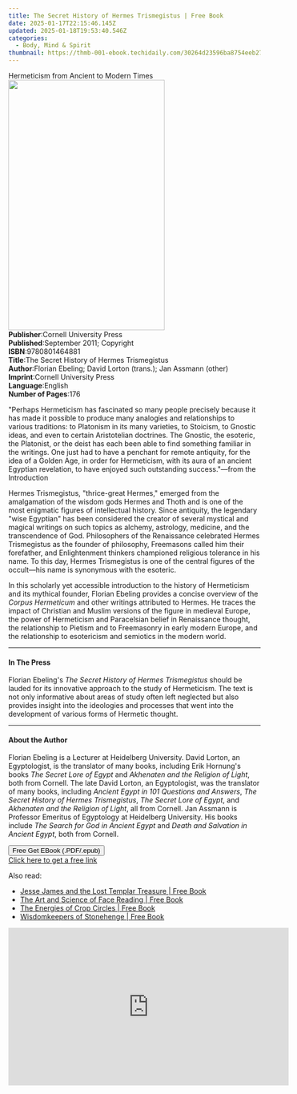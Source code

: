 ```yaml
---
title: The Secret History of Hermes Trismegistus | Free Book
date: 2025-01-17T22:15:46.145Z
updated: 2025-01-18T19:53:40.546Z
categories:
  - Body, Mind & Spirit
thumbnail: https://thmb-001-ebook.techidaily.com/30264d23596ba8754eeb273679322aadfdbb37c812e60420b0e51e5081c63ff8.jpg
---
```

<main id="book-container">
  <div class="flex flex-col">
    <div class="book-brief flex-1 py-6 px-4 sm:p-6 md:py-10 md:px-8">
      <!-- brief-->
      <div class="book-brief-main">
        Hermeticism from Ancient to Modern Times
      </div>
    </div>
    <div
      class="book-meta-info flex-1 grid gap-4 col-start-1 col-end-3 row-start-1 sm:mb-6 sm:grid-cols-4 lg:gap-6 lg:col-start-2 lg:row-end-6 lg:row-span-6 lg:mb-0"
    >
      <div
        class="book-meta-info-left place-content-center mt-4 p-4 text-sm leading-6 col-start-2 col-span-2 dark:text-slate-400"
      >
        <img
          class="w-full h-500 object-cover rounded-lg sm:h-255 sm:col-span-2 lg:col-span-full"
          src="https://img-001-ebook.techidaily.com/4112ca096111b6ca6b8ebf70d6e54b4b5a8e318e195ef40b5035c5b530d2e20a.jpg"
          alt=""
          width="312"
          height="500"
        />
      </div>
      <div
        class="book-meta-info-right mt-2 col-start-1 row-start-2 col-span-3 self-center"
      >
        <!-- meta data  -->
        <div class="flex flex-col px-4 md:px-8">
          <div class="flex-1">
            <strong>Publisher</strong>:<span class="px-2"
              >Cornell University Press</span
            >
          </div>
          <div class="flex-1">
            <strong>Published</strong>:<span class="px-2"
              >September 2011; Copyright</span
            >
          </div>
          <div class="flex-1">
            <strong>ISBN</strong>:<span class="px-2">9780801464881</span>
          </div>
          <div class="flex-1">
            <strong>Title</strong>:<span class="px-2"
              >The Secret History of Hermes Trismegistus</span
            >
          </div>
          <div class="flex-1">
            <strong>Author</strong>:<span class="px-2"
              >Florian Ebeling; David Lorton (trans.); Jan Assmann (other)</span
            >
          </div>
          <div class="flex-1">
            <strong>Imprint</strong>:<span class="px-2"
              >Cornell University Press</span
            >
          </div>
          <div class="flex-1">
            <strong>Language</strong>:<span class="px-2">English</span>
          </div>
          <div class="flex-1">
            <strong>Number of Pages</strong>:<span class="px-2">176</span>
          </div>
        </div>
      </div>
    </div>
    <div class="book-description flex-1 py-6 px-4 sm:p-6 md:py-10 md:px-8">
      <div class="book-description-main">
        <div accordion-content="" id="description">
          <p>
            "Perhaps Hermeticism has fascinated so many people precisely because
            it has made it possible to produce many analogies and relationships
            to various traditions: to Platonism in its many varieties, to
            Stoicism, to Gnostic ideas, and even to certain Aristotelian
            doctrines. The Gnostic, the esoteric, the Platonist, or the deist
            has each been able to find something familiar in the writings. One
            just had to have a penchant for remote antiquity, for the idea of a
            Golden Age, in order for Hermeticism, with its aura of an ancient
            Egyptian revelation, to have enjoyed such outstanding success."—from
            the Introduction
          </p>
          <p>
            Hermes Trismegistus, "thrice-great Hermes," emerged from the
            amalgamation of the wisdom gods Hermes and Thoth and is one of the
            most enigmatic figures of intellectual history. Since antiquity, the
            legendary "wise Egyptian" has been considered the creator of several
            mystical and magical writings on such topics as alchemy, astrology,
            medicine, and the transcendence of God. Philosophers of the
            Renaissance celebrated Hermes Trismegistus as the founder of
            philosophy, Freemasons called him their forefather, and
            Enlightenment thinkers championed religious tolerance in his name.
            To this day, Hermes Trismegistus is one of the central figures of
            the occult—his name is synonymous with the esoteric.
          </p>
          <p>
            In this scholarly yet accessible introduction to the history of
            Hermeticism and its mythical founder, Florian Ebeling provides a
            concise overview of the <i>Corpus Hermeticum</i> and other writings
            attributed to Hermes. He traces the impact of Christian and Muslim
            versions of the figure in medieval Europe, the power of Hermeticism
            and Paracelsian belief in Renaissance thought, the relationship to
            Pietism and to Freemasonry in early modern Europe, and the
            relationship to esotericism and semiotics in the modern world.
          </p>
        </div>
        <div class="accordion-fader"></div>
      </div>
    </div>
    <div class="book-excerpts flex-1 py-6 px-4 sm:p-6 md:py-10 md:px-8">
      <!-- excerpts-->
      <div class="book-excerpts-main">
        <hr />
        <h4 class="placeholder placeholder-heading">
          <span>In The Press</span>
        </h4>
        <p></p>
        <p>
          Florian Ebeling's
          <i>The Secret History of Hermes Trismegistus</i> should be lauded for
          its innovative approach to the study of Hermeticism. The text is not
          only informative about areas of study often left neglected but also
          provides insight into the ideologies and processes that went into the
          development of various forms of Hermetic thought.
        </p>
        <p></p>
      </div>
    </div>
    <div class="book-about-author flex-1 py-6 px-4 sm:p-6 md:py-10 md:px-8">
      <!-- about author-->
      <div class="book-main-author-main">
        <hr />
        <h4 class="placeholder placeholder-heading">
          <span>About the Author</span>
        </h4>
        <p></p>
        <p>
          Florian Ebeling is a Lecturer at Heidelberg University. David Lorton,
          an Egyptologist, is the translator of many books, including Erik
          Hornung's books<i> The Secret Lore of Egypt</i> and
          <i>Akhenaten and the Religion of Light</i>, both from Cornell. The
          late David Lorton, an Egyptologist, was the translator of many books,
          including <i>Ancient Egypt in 101 Questions and Answers</i>,
          <i>The Secret History of Hermes Trismegistus</i>,
          <i>The Secret Lore of Egypt</i>, and<i>
            Akhenaten and the Religion of Light</i
          >, all from Cornell. Jan Assmann is Professor Emeritus of Egyptology
          at Heidelberg University. His books include
          <i>The Search for God in Ancient Egypt</i> and
          <i>Death and Salvation in Ancient Egypt</i>, both from Cornell.
        </p>
        <p></p>
      </div>
    </div>
    <div class="book-free-get flex-1 py-6 px-4 sm:p-6 md:py-10 md:px-8">
      <button
        id="btn-free-get"
        class="bg-blue-500 hover:bg-blue-700 text-white font-bold py-2 px-4 rounded"
      >
        Free Get EBook (.PDF/.epub)
      </button>
      <div id="countdown-display" class="px-2 text-lg mt-2"></div>
      <a
        id="free-link"
        class="hidden bg-blue-500 hover:bg-blue-700 text-white font-bold py-2 px-4 rounded"
        href="https://www.ebooks.com/en-us/book/96387691/the-secret-history-of-hermes-trismegistus/florian-ebeling/"
        target="_blank"
        >Click here to get a free link</a
      >
    </div>
    <script>
      let countdownTime = 0;
      let countdownInterval = null;
      document
        .getElementById('btn-free-get')
        .addEventListener('click', startCountdown);
      function startCountdown() {
        countdownTime = new Date().getTime() + 60000 * 3;
        countdownInterval = setInterval(updateCountdown, 1000);
        document.getElementById('btn-free-get').disabled = true;
        document
          .getElementById('btn-free-get')
          .classList.add('bg-gray-500', 'cursor-not-allowed');
      }
      function updateCountdown() {
        let currentTime = new Date().getTime();
        let timeLeft = countdownTime - currentTime;
        let secondsLeft = Math.floor(timeLeft / 1000);
        document.getElementById('countdown-display').innerHTML =
          `Remaining time: ${secondsLeft} seconds.`;
        if (secondsLeft <= 0) {
          clearInterval(countdownInterval);
          document.getElementById('btn-free-get').classList.add('hidden');
          document.getElementById('free-link').classList.remove('hidden');
          document.getElementById('countdown-display').innerHTML = '';
        }
      }
    </script>
  </div>
</main>

<ins class="adsbygoogle"
      style="display:block"
      data-ad-client="ca-pub-7571918770474297"
      data-ad-slot="8358498916"
      data-ad-format="auto"
      data-full-width-responsive="true"></ins>
    

<span class="atpl-alsoreadstyle">Also read:</span>
<div><ul>
<li><a href="https://novels-ebooks.techidaily.com/209518617-9781620558218-jesse-james-and-the-lost-templar-treasure/"><u>Jesse James and the Lost Templar Treasure | Free Book</u></a></li>
<li><a href="https://novels-ebooks.techidaily.com/209518615-9781620558782-the-art-and-science-of-face-reading/"><u>The Art and Science of Face Reading | Free Book</u></a></li>
<li><a href="https://novels-ebooks.techidaily.com/209518616-9781620558683-the-energies-of-crop-circles/"><u>The Energies of Crop Circles | Free Book</u></a></li>
<li><a href="https://novels-ebooks.techidaily.com/209518614-9781591432982-wisdomkeepers-of-stonehenge/"><u>Wisdomkeepers of Stonehenge | Free Book</u></a></li>
</ul></div>

<!-- affiliate ads begin -->
<iframe width="560" height="315" src="https://www.youtube.com/embed/RAnyQ0uj9Yg?si=Es4_ulcdM_-LuDcq" title="YouTube video player" frameborder="0" allow="accelerometer; autoplay; clipboard-write; encrypted-media; gyroscope; picture-in-picture; web-share" referrerpolicy="strict-origin-when-cross-origin" allowfullscreen></iframe>
<!-- affiliate ads end -->

